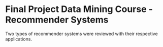 # Final Project Data Mining Course - Recommender Systems
 Two types of recommender systems were reviewed with their respective applications.
